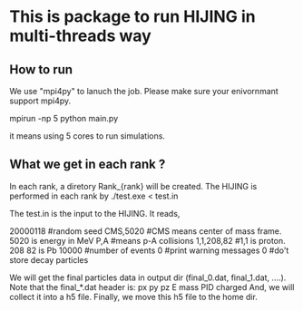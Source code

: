 # This is package to run HIJING in multi-threads way

## How to run

We use "mpi4py" to lanuch the job. Please make sure your enivornmant support mpi4py.

mpirun -np 5 python main.py

it means using 5 cores to run simulations.


## What we get in each rank ?

In each rank, a diretory Rank_{rank} will be created. The HIJING is performed in each rank by ./test.exe < test.in 

The test.in is the input to the HIJING. It reads,

20000118      #random seed
CMS,5020      #CMS means center of mass frame. 5020 is energy in MeV
P,A           #means p-A collisions
1,1,208,82    #1,1 is proton. 208 82 is Pb
10000         #number of events
0             #print warning messages
0             #do't store decay particles

We will get the final particles data in output dir (final_0.dat, final_1.dat, ....). 
Note that the final_*.dat header is: px py pz E mass PID charged
And, we will collect it into a h5 file. Finally, we move this h5 file to the home dir.
